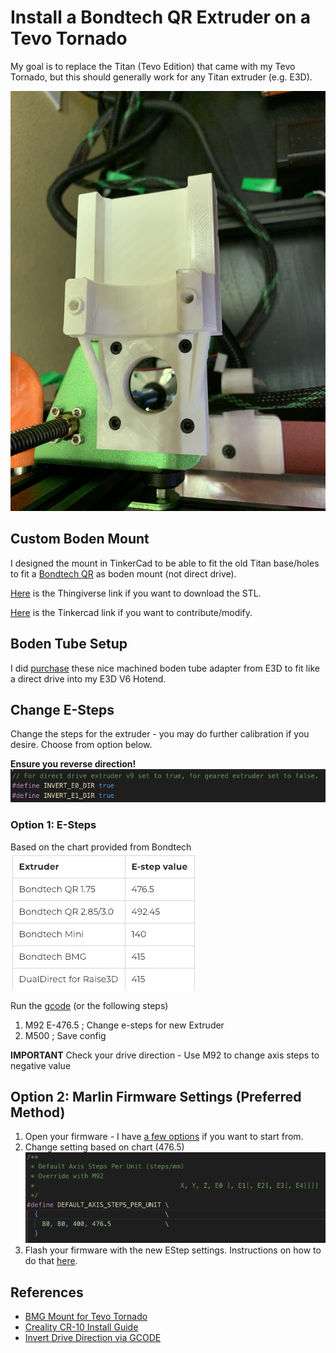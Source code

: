 # Install a Bondtech QR Extruder on a Tevo Tornado

My goal is to replace the Titan (Tevo Edition) that came with my Tevo Tornado, but this should generally work for any Titan extruder (e.g. E3D).

![Picture](images/IMG_1500.jpg)

## Custom Boden Mount

I designed the mount in TinkerCad to be able to fit the old Titan base/holes to fit a [Bondtech QR](https://www.bondtech.se/en/product/qr/) as boden mount (not direct drive).

[Here](https://www.thingiverse.com/thing:3318641) is the Thingiverse link if you want to download the STL.

[Here](https://www.tinkercad.com/things/4fFxBvBL0lB) is the Tinkercad link if you want to contribute/modify. 

## Boden Tube Setup

I did [purchase](https://www.matterhackers.com/store/l/e3d-groove-mount-bowden-adapter-1.75mm/sk/MQTFE8VW) these nice machined boden tube adapter from E3D to fit like a direct drive into my E3D V6 Hotend.  

## Change E-Steps

Change the steps for the extruder - you may do further calibration if you desire.  Choose from option below.

**Ensure you reverse direction!**
![Drive Direction](images/ss_invert_drive_direction.png)


### Option 1: E-Steps

Based on the chart provided from Bondtech
![Chart](images/ss.png)

Run the [gcode](QR1.75.gcode) (or the following steps)

1. M92 E-476.5 ; Change e-steps for new Extruder
1. M500 ; Save config

**IMPORTANT** Check your drive direction - Use M92 to change axis steps to negative value

## Option 2: Marlin Firmware Settings (Preferred Method)

1. Open your firmware - I have [a few options](../Firmware/) if you want to start from.
1. Change setting based on chart (476.5)
![e-steps](images/ss_steps_per_min.png)
1. Flash your firmware with the new EStep settings.  Instructions on how to do that [here](http://www.instructables.com/id/Flashing-a-Bootloader-to-the-CR-10/).

## References

* [BMG Mount for Tevo Tornado](https://www.bondtech.se/en/product/tevo-tornado-kit/)
* [Creality CR-10 Install Guide](https://www.bondtech.se/wp-content/uploads/2018/08/Bondtech-Creality-CR-10-Installation-Guide-V1.0.pdf)
* [Invert Drive Direction via GCODE](https://3dprinting.stackexchange.com/questions/4381/is-there-a-way-to-invert-motor-direction-with-gcode-instead-of-firmware-in-marli)